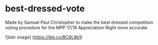 # best-dressed-vote

Made by Samuel Paul Christopher to make the best dressed competition voting procedure for the MPP 17/18 Appreciation Night more accurate.

![bdv image] (https://ibb.co/BC6L8b1)
